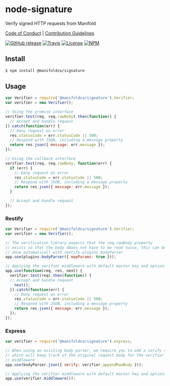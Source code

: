 # node-signature

Verify signed HTTP requests from Manifold

[Code of Conduct](./.github/CONDUCT.md) | [Contribution Guidelines](./.github/CONTRIBUTING.md)

[![GitHub release](https://img.shields.io/github/tag/manifoldco/node-signature.svg?label=latest)](https://github.com/manifoldco/node-signature/releases) [![Travis](https://img.shields.io/travis/manifoldco/node-signature/master.svg)](https://travis-ci.org/manifoldco/node-signature) [![License](https://img.shields.io/badge/license-BSD-blue.svg)](./LICENSE.md) [![NPM](https://img.shields.io/npm/v/@manifoldco/signature.svg)](https://npmjs.org/package/@manifoldco/signature)

## Install

```bash
$ npm install @manifoldco/signature
```

## Usage

```js
var Verifier = require('@manifoldco/signature').Verifier;
var verifier = new Verifier();

// Using the promise interface
verifier.test(req, req.rawBody).then(function() {
  // Accept and handle request
}).catch(function(err) {
  // Deny request on error
  res.statusCode = err.statusCode || 500;
  // Respond with JSON, including a message property
  return res.json({ message: err.message });
});

// Using the callback interface
verifier.test(req, req.rawBody, function(err) {
  if (err) {
    // Deny request on error
    res.statusCode = err.statusCode || 500;
    // Respond with JSON, including a message property
    return res.json({ message: err.message });
  }

  // Accept and handle request
});
```

### Restify

```js
var Verifier = require('@manifoldco/signature').Verifier;
var verifier = new Verifier();

// The verification library expects that the req.rawBody property
// exists so that the body dAoes not have to be read twice, this can be
// done automaticall with restify-plugins bodyParser
app.use(plugins.bodyParser({ mapParams: true }));

// Applying the verifier middleware with default master key and options (recommended)
app.use(function(req, res, next) {
  verifier.test(req).then(function() {
  // Accept and handle request
    next();
  }).catch(function(err) {
    // Deny request on error
    res.statusCode = err.statusCode || 500;
    // Respond with JSON, including a message property
    return res.json({ message: err.message });
  });
});
```

### Express

```js
var verifier = require('@manifoldco/signature').express;

// When using an existing body parser, we require you to add a verify step
// which will keep track of the original request body for the verifier
// middleware
app.use(bodyParser.json({ verify: verifier.appendRawBody }));

// Applying the verifier middleware with default master key and options (recommended)
app.use(verifier.middleware());
```
